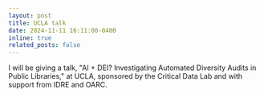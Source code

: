 ```yaml
---
layout: post
title: UCLA talk
date: 2024-11-11 16:11:00-0400
inline: true
related_posts: false
---
```


I will be giving a talk, "AI + DEI? Investigating Automated Diversity Audits in Public Libraries," at UCLA, sponsored by the Critical Data Lab and with support from IDRE and OARC.
